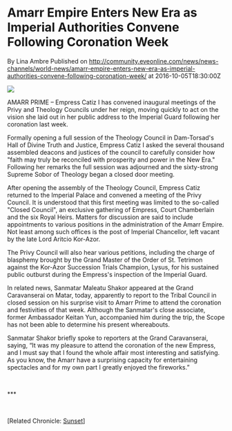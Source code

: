 # Amarr Empire Enters New Era as Imperial Authorities Convene Following Coronation Week
By Lina Ambre
Published on http://community.eveonline.com/news/news-channels/world-news/amarr-empire-enters-new-era-as-imperial-authorities-convene-following-coronation-week/ at 2016-10-05T18:30:00Z

![](http://web.ccpgamescdn.com/newssystem/media/70579/1/31_128_2.png)

AMARR PRIME – Empress Catiz I has convened inaugural meetings of the Privy and Theology Councils under her reign, moving quickly to act on the vision she laid out in her public address to the Imperial Guard following her coronation last week.

Formally opening a full session of the Theology Council in Dam-Torsad's Hall of Divine Truth and Justice, Empress Catiz I asked the several thousand assembled deacons and justices of the council to carefully consider how "faith may truly be reconciled with prosperity and power in the New Era." Following her remarks the full session was adjourned and the sixty-strong Supreme Sobor of Theology began a closed door meeting.

After opening the assembly of the Theology Council, Empress Catiz returned to the Imperial Palace and convened a meeting of the Privy Council. It is understood that this first meeting was limited to the so-called "Closed Council", an exclusive gathering of Empress, Court Chamberlain and the six Royal Heirs. Matters for discussion are said to include appointments to various positions in the administration of the Amarr Empire. Not least among such offices is the post of Imperial Chancellor, left vacant by the late Lord Aritcio Kor-Azor.

The Privy Council will also hear various petitions, including the charge of blasphemy brought by the Grand Master of the Order of St. Tetrimon against the Kor-Azor Succession Trials Champion, Lysus, for his sustained public outburst during the Empress's inspection of the Imperial Guard.

In related news, Sanmatar Maleatu Shakor appeared at the Grand Caravanserai on Matar, today, apparently to report to the Tribal Council in closed session on his surprise visit to Amarr Prime to attend the coronation and festivities of that week. Although the Sanmatar's close associate, former Ambassador Keitan Yun, accompanied him during the trip, the Scope has not been able to determine his present whereabouts.

Sanmatar Shakor briefly spoke to reporters at the Grand Caravanserai, saying, “It was my pleasure to attend the coronation of the new Empress, and I must say that I found the whole affair most interesting and satisfying. As you know, the Amarr have a surprising capacity for entertaining spectacles and for my own part I greatly enjoyed the fireworks.”

&nbsp;

\*\*\*

&nbsp;

[Related Chronicle: [Sunset](https://community.eveonline.com/backstory/chronicles/sunset/)]

